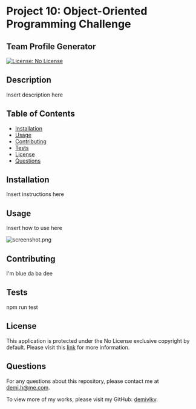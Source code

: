 # Project 10: Object-Oriented Programming Challenge

## Team Profile Generator
[![License: No License](https://img.shields.io/badge/License-No_License-lightgreen)](https://choosealicense.com/no-permission/)

## Description
Insert description here

## Table of Contents
- [Installation](#installation)
- [Usage](#usage)
- [Contributing](#contributing)
- [Tests](#tests)
- [License](#license)
- [Questions](#questions)

## Installation
Insert instructions here

## Usage
Insert how to use here

![screenshot.png](/../main/assets/images/screenshot.png)

## Contributing
I'm blue da ba dee

## Tests
npm run test

## License
This application is protected under the No License exclusive copyright by default. Please visit this [link](https://choosealicense.com/no-permission/) for more information.

## Questions
For any questions about this repository, please contact me at [demi.h@me.com](mailto:demi.h@me.com).

To view more of my works, please visit my GitHub: [demivlkv](https://github.com/demivlkv).
  